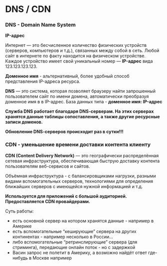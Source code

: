 # DNS / CDN

### **DNS - Domain Name System**

**IP-адрес** 

Интернет — это бесчисленное количество физических устройств (серверов, компьютеров и т.д.), связанных между собой в сеть. Любой сайт в интернете по факту находится на физическом устройстве. Каждое устройство имеет свой уникальный номер — **IP-адрес** вида 123.123.123.123.

**Доменное имя** - альтернативный, более удобный способ представления IP-адреса ресурса. 

**DNS** ― это система, которая позволяет браузеру найти запрошенный пользователем сайт по имени домена, автоматически преобразуя   доменное имя в  в IP-адрес.
База данных типа - **доменное имя: IP-адрес**

**Служба DNS работает благодаря DNS-cерверам. На этих серверах хранятся данные таблицы сопоставления, а также другие  ресурсные записи доменов.**

**Обновление DNS-cерверов происходит раз в сутки!!!**

### **CDN - уменьшение времени доставки контента клиенту**

**CDN (Content Delivery Network)** — это географически распределённая сетевая инфраструктура, обеспечивающая быструю доставку контента пользователям веб-сервисов и сайтов. 

Объёмная инфраструктура - с балансировщиками нагрузки, разными видами вспомогательных серверов, технологиями для определения ближайших серверов с имеющейся нужной информацией и т.д.

**Используется для приложений с большой аудиторией.
Предоставляется CDN провайдерами.**

Суть работы:

- есть основной сервер на котором хранятся данные - например в Америке
- есть вспомогательные “кеширующие” сервера на других континентах - например несколько в России…
- либо вспомогательные “ретринслирующие” сервера (для стриминга), передающие онлайн поток - но с задержкой
- Васин запрос не полетит в Америку, а возможно найдёт ответ где-нибудь в Москве например